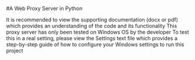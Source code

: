 #A Web Proxy Server in Python

It is recommended to view the supporting documentation (docx or pdf) which provides an understanding of the code and its functionality
This proxy server has only been tested on Windows OS by the developer
To test this in a real setting, please view the Settings text file which provides a step-by-step guide of how to configure your Windows settings to run this project
